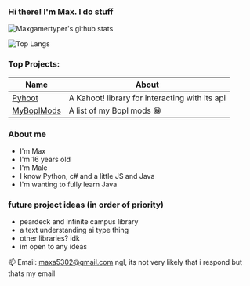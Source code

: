 ### Hi there! I'm Max. I do stuff
![Maxgamertyper's github stats](https://github-readme-stats-sigma-five.vercel.app/api?username=maxgamertyper&theme=tokyonight)

![Top Langs](https://github-readme-stats-sigma-five.vercel.app/api/top-langs/?username=maxgamertyper&theme=tokyonight)

### Top Projects:
|Name|About|
|-|-|
|[Pyhoot](https://github.com/maxgamertyper/pyhoot)|A Kahoot! library for interacting with its api|
|[MyBoplMods](https://github.com/maxgamertyper/MyBoplMods)| A list of my Bopl mods :grin:|

### About me
* I'm Max 
* I'm 16 years old
* I'm Male
* I know Python, c# and a little JS and Java
* I'm wanting to fully learn Java

### future project ideas (in order of priority)
* peardeck and infinite campus library
* a text understanding ai type thing
* other libraries? idk
* im open to any ideas

  
📫 Email: maxa5302@gmail.com
ngl, its not very likely that i respond but thats my email
<!--
**maxgamertyper/maxgamertyper** is a ✨ _special_ ✨ repository because its `README.md` (this file) appears on your GitHub profile.


Here are some ideas to get you started:

- 🔭 I’m currently working on ...
- 🌱 I’m currently learning ...
- 👯 I’m looking to collaborate on ...
- 🤔 I’m looking for help with ...
- 💬 Ask me about ...
- 📫 How to reach me: ...
- 😄 Pronouns: ...
- ⚡ Fun fact: ...
-->
